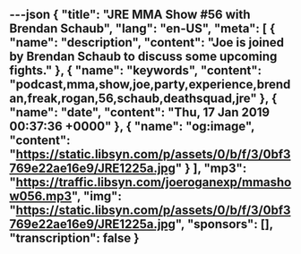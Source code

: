 ---json
{
  "title": "JRE MMA Show #56 with Brendan Schaub",
  "lang": "en-US",
  "meta": [
    {
      "name": "description",
      "content": "Joe is joined by Brendan Schaub to discuss some upcoming fights."
    },
    {
      "name": "keywords",
      "content": "podcast,mma,show,joe,party,experience,brendan,freak,rogan,56,schaub,deathsquad,jre"
    },
    {
      "name": "date",
      "content": "Thu, 17 Jan 2019 00:37:36 +0000"
    },
    {
      "name": "og:image",
      "content": "https://static.libsyn.com/p/assets/0/b/f/3/0bf3769e22ae16e9/JRE1225a.jpg"
    }
  ],
  "mp3": "https://traffic.libsyn.com/joeroganexp/mmashow056.mp3",
  "img": "https://static.libsyn.com/p/assets/0/b/f/3/0bf3769e22ae16e9/JRE1225a.jpg",
  "sponsors": [],
  "transcription": false
}
---
<episode-header />

<timemark seconds="0" />

<transcribe-call-to-action />

<episode-footer />